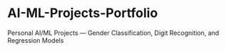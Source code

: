 # AI-ML-Projects-Portfolio

Personal AI/ML Projects — Gender Classification, Digit Recognition, and Regression Models